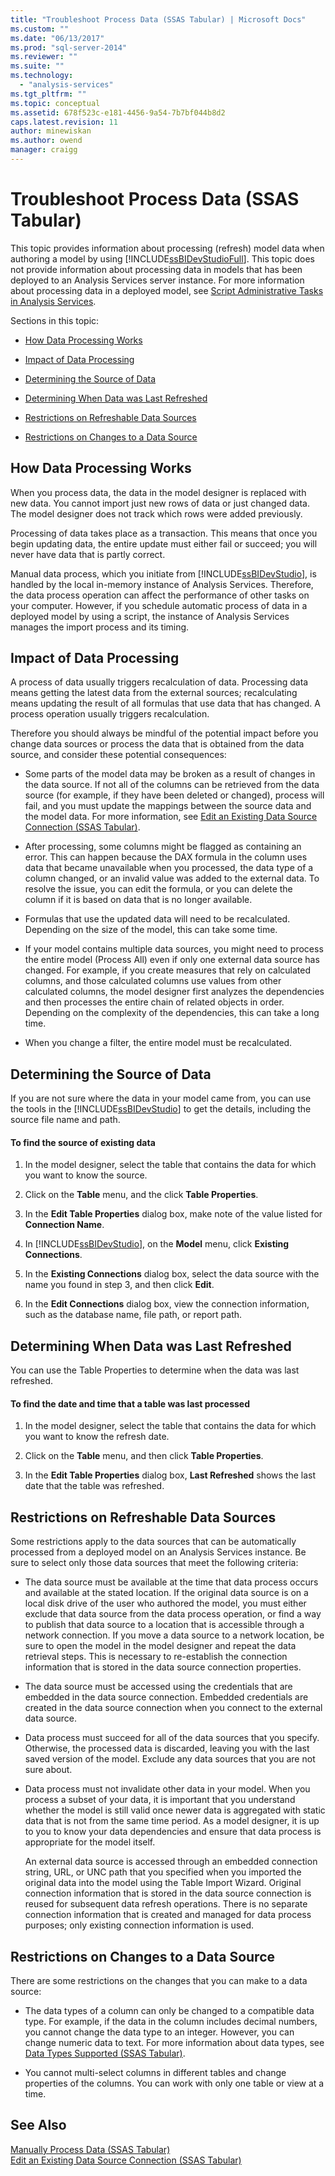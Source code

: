 ```yaml
---
title: "Troubleshoot Process Data (SSAS Tabular) | Microsoft Docs"
ms.custom: ""
ms.date: "06/13/2017"
ms.prod: "sql-server-2014"
ms.reviewer: ""
ms.suite: ""
ms.technology: 
  - "analysis-services"
ms.tgt_pltfrm: ""
ms.topic: conceptual
ms.assetid: 678f523c-e181-4456-9a54-7b7bf044b8d2
caps.latest.revision: 11
author: minewiskan
ms.author: owend
manager: craigg
---
```

# Troubleshoot Process Data (SSAS Tabular)
  This topic provides information about processing (refresh) model data when authoring a model by using [!INCLUDE[ssBIDevStudioFull](../includes/ssbidevstudiofull-md.md)]. This topic does not provide information about processing data in models that has been deployed to an Analysis Services server instance. For more information about processing data in a deployed model, see [Script Administrative Tasks in Analysis Services](script-administrative-tasks-in-analysis-services.md).  
  
 Sections in this topic:  
  
-   [How Data Processing Works](#bkmk_how_df_works)  
  
-   [Impact of Data Processing](#bkmk_impact_of_df)  
  
-   [Determining the Source of Data](#bkmk_det_source)  
  
-   [Determining When Data was Last Refreshed](#bkmk_det_last_ref)  
  
-   [Restrictions on Refreshable Data Sources](#bkmk_restrictions)  
  
-   [Restrictions on Changes to a Data Source](#bkmk_rest_changes)  
  
##  <a name="bkmk_how_df_works"></a> How Data Processing Works  
 When you process data, the data in the model designer is replaced with new data. You cannot import just new rows of data or just changed data. The model designer does not track which rows were added previously.  
  
 Processing of data takes place as a transaction. This means that once you begin updating data, the entire update must either fail or succeed; you will never have data that is partly correct.  
  
 Manual data process, which you initiate from [!INCLUDE[ssBIDevStudio](../includes/ssbidevstudio-md.md)], is handled by the local in-memory instance of Analysis Services. Therefore, the data process operation can affect the performance of other tasks on your computer. However, if you schedule automatic process of data in a deployed model by using a script, the instance of Analysis Services manages the import process and its timing.  
  
##  <a name="bkmk_impact_of_df"></a> Impact of Data Processing  
 A process of data usually triggers recalculation of data.  Processing data means getting the latest data from the external sources;  recalculating means updating the result of all formulas that use data that has changed. A process operation usually triggers recalculation.  
  
 Therefore you should always be mindful of the potential impact before you change data sources or process the data that is obtained from the data source, and consider these potential consequences:  
  
-   Some parts of the model data may be broken as a result of changes in the data source. If not all of the columns can be retrieved from the data source (for example, if they have been deleted or changed), process will fail, and you must update the mappings between the source data and the model data. For more information, see [Edit an Existing Data Source Connection &#40;SSAS Tabular&#41;](edit-an-existing-data-source-connection-ssas-tabular.md).  
  
-   After processing, some columns might be flagged as containing an error. This can happen because the DAX formula in the column uses data that became unavailable when you processed, the data type of a column changed, or an invalid value was added to the external data. To resolve the issue, you can edit the formula, or you can delete the column if it is based on data that is no longer available.  
  
-   Formulas that use the updated data will need to be recalculated. Depending on the size of the model, this can take some time.  
  
-   If your model contains multiple data sources, you might need to process the entire model (Process All) even if only one external data source has changed. For example, if you create measures that rely on calculated columns, and those calculated columns use values from other calculated columns, the model designer first analyzes the dependencies and then processes the entire chain of related objects in order. Depending on the complexity of the dependencies, this can take a long time.  
  
-   When you change a filter, the entire model must be recalculated.  
  
##  <a name="bkmk_det_source"></a> Determining the Source of Data  
 If you are not sure where the data in your model came from, you can use the tools in the [!INCLUDE[ssBIDevStudio](../includes/ssbidevstudio-md.md)] to get the details, including the source file name and path.  
  
#### To find the source of existing data  
  
1.  In the model designer, select the table that contains the data for which you want to know the source.  
  
2.  Click on the **Table** menu, and the click **Table Properties**.  
  
3.  In the **Edit Table Properties** dialog box, make note of the value listed for **Connection Name**.  
  
4.  In [!INCLUDE[ssBIDevStudio](../includes/ssbidevstudio-md.md)], on the **Model** menu, click **Existing Connections**.  
  
5.  In the **Existing Connections** dialog box, select the data source with the name you found in step 3, and then click **Edit**.  
  
6.  In the **Edit Connections** dialog box, view the connection information, such as the database name, file path, or report path.  
  
##  <a name="bkmk_det_last_ref"></a> Determining When Data was Last Refreshed  
 You can use the Table Properties to determine when the data was last refreshed.  
  
#### To find the date and time that a table was last processed  
  
1.  In the model designer, select the table that contains the data for which you want to know the refresh date.  
  
2.  Click on the **Table** menu, and then click **Table Properties**.  
  
3.  In the **Edit Table Properties** dialog box, **Last Refreshed** shows the last date that the table was refreshed.  
  
##  <a name="bkmk_restrictions"></a> Restrictions on Refreshable Data Sources  
 Some restrictions apply to the data sources that can be automatically processed from a deployed model on an Analysis Services instance. Be sure to select only those data sources that meet the following criteria:  
  
-   The data source must be available at the time that data process occurs and available at the stated location. If the original data source is on a local disk drive of the user who authored the model, you must either exclude that data source from the data process operation, or find a way to publish that data source to a location that is accessible through a network connection. If you move a data source to a network location, be sure to open the model in the model designer and repeat the data retrieval steps. This is necessary to re-establish the connection information that is stored in the data source connection properties.  
  
-   The data source must be accessed using the credentials that are embedded in the data source connection. Embedded credentials are created in the data source connection when you connect to the external data source.  
  
-   Data process must succeed for all of the data sources that you specify. Otherwise, the processed data is discarded, leaving you with the last saved version of the model. Exclude any data sources that you are not sure about.  
  
-   Data process must not invalidate other data in your model. When you process a subset of your data, it is important that you understand whether the model is still valid once newer data is aggregated with static data that is not from the same time period. As a model designer, it is up to you to know your data dependencies and ensure that data process is appropriate for the model itself.  
  
     An external data source is accessed through an embedded connection string, URL, or UNC path that you specified when you imported the original data into the model using the Table Import Wizard. Original connection information that is stored in the data source connection is reused for subsequent data refresh operations. There is no separate connection information that is created and managed for data process purposes; only existing connection information is used.  
  
##  <a name="bkmk_rest_changes"></a> Restrictions on Changes to a Data Source  
 There are some restrictions on the changes that you can make to a data source:  
  
-   The data types of a column can only be changed to a compatible data type. For example, if the data in the column includes decimal numbers, you cannot change the data type to an integer. However, you can change numeric data to text. For more information about data types, see [Data Types Supported &#40;SSAS Tabular&#41;](tabular-models/data-types-supported-ssas-tabular.md).  
  
-   You cannot multi-select columns in different tables and change properties of the columns. You can work with only one table or view at a time.  
  
## See Also  
 [Manually Process Data &#40;SSAS Tabular&#41;](manually-process-data-ssas-tabular.md)   
 [Edit an Existing Data Source Connection &#40;SSAS Tabular&#41;](edit-an-existing-data-source-connection-ssas-tabular.md)  
  
  
